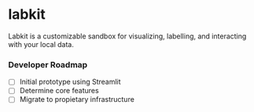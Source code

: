 # labkit
Labkit is a customizable sandbox for visualizing, labelling, and interacting with your local data.

### Developer Roadmap

- [ ] Initial prototype using Streamlit
- [ ] Determine core features
- [ ] Migrate to propietary infrastructure
